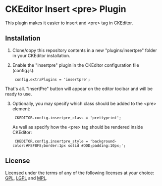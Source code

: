 CKEditor Insert &lt;pre&gt; Plugin
===============================

This plugin makes it easier to insert and &lt;pre&gt; tag in CKEditor.

Installation
------------

1. Clone/copy this repository contents in a new "plugins/insertpre" folder in your CKEditor installation.
2. Enable the "insertpre" plugin in the CKEditor configuration file (config.js):

        config.extraPlugins = 'insertpre';

That's all. "InsertPre" button will appear on the editor toolbar and will be ready to use.

3. Optionally, you may specify which class should be added to the &lt;pre&gt; element:

        CKEDITOR.config.insertpre_class = 'prettyprint';

   As well as specify how the &lt;pre&gt; tag should be rendered inside CKEditor:

		CKEDITOR.config.insertpre_style = 'background-color:#F8F8F8;border:1px solid #DDD;padding:10px;';

License
-------

Licensed under the terms of any of the following licenses at your choice: [GPL](http://www.gnu.org/licenses/gpl.html), [LGPL](http://www.gnu.org/licenses/lgpl.html) and [MPL](http://www.mozilla.org/MPL/MPL-1.1.html).
